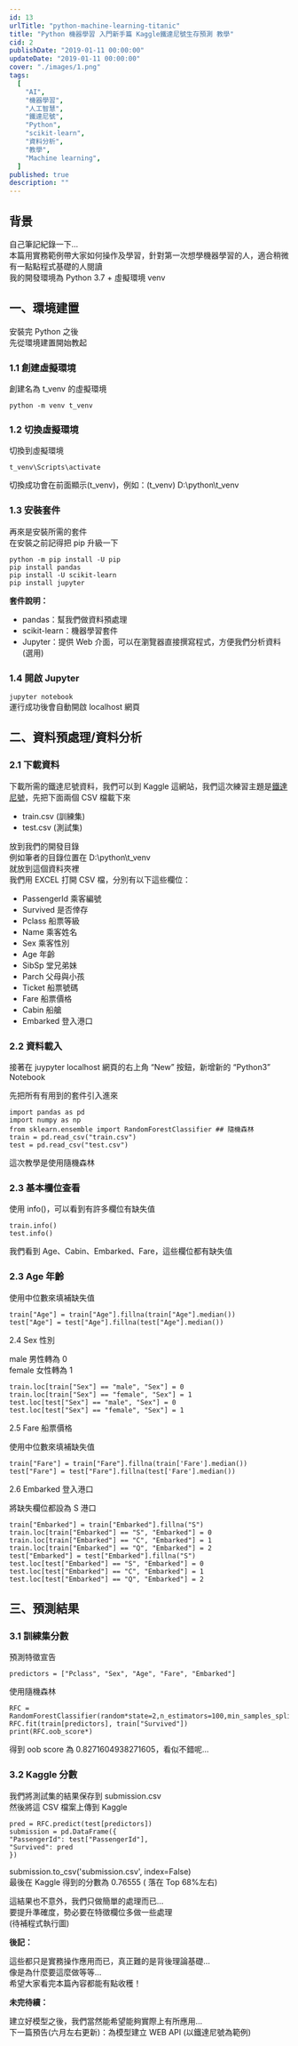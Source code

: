 ```yaml
---
id: 13
urlTitle: "python-machine-learning-titanic"
title: "Python 機器學習 入門新手篇 Kaggle鐵達尼號生存預測 教學"
cid: 2
publishDate: "2019-01-11 00:00:00"
updateDate: "2019-01-11 00:00:00"
cover: "./images/1.png"
tags:
  [
    "AI",
    "機器學習",
    "人工智慧",
    "鐵達尼號",
    "Python",
    "scikit-learn",
    "資料分析",
    "教學",
    "Machine learning",
  ]
published: true
description: ""
---
```


## 背景

自己筆記紀錄一下…  
本篇用實務範例帶大家如何操作及學習，針對第一次想學機器學習的人，適合稍微有一點點程式基礎的人閱讀  
我的開發環境為 Python 3.7 + 虛擬環境 venv

## 一、環境建置

安裝完 Python 之後  
先從環境建置開始教起

### 1.1 創建虛擬環境

創建名為 t_venv 的虛擬環境

```python{numberLines: true}
python -m venv t_venv
```

### 1.2 切換虛擬環境

切換到虛擬環境

```python{numberLines: true}
t_venv\Scripts\activate
```

切換成功會在前面顯示(t_venv)，例如：(t_venv) D:\python\t_venv

### 1.3 安裝套件

再來是安裝所需的套件  
在安裝之前記得把 pip 升級一下

```python{numberLines: true}
python -m pip install -U pip
pip install pandas
pip install -U scikit-learn
pip install jupyter
```

**套件說明：**

- pandas：幫我們做資料預處理
- scikit-learn：機器學習套件
- Jupyter：提供 Web 介面，可以在瀏覽器直接撰寫程式，方便我們分析資料 (選用)

### 1.4 開啟 Jupyter

`jupyter notebook`  
運行成功後會自動開啟 localhost 網頁

## 二、資料預處理/資料分析

### 2.1 下載資料

下載所需的鐵達尼號資料，我們可以到 Kaggle 這網站，我們這次練習主題是[鐵達尼號](https://www.kaggle.com/c/titanic/data)，先把下面兩個 CSV 檔載下來

- train.csv (訓練集)
- test.csv (測試集)

放到我們的開發目錄  
例如筆者的目錄位置在 D:\python\t_venv  
就放到這個資料夾裡  
我們用 EXCEL 打開 CSV 檔，分別有以下這些欄位：

- PassengerId 乘客編號
- Survived 是否倖存
- Pclass 船票等級
- Name 乘客姓名
- Sex 乘客性別
- Age 年齡
- SibSp 堂兄弟妹
- Parch 父母與小孩
- Ticket 船票號碼
- Fare 船票價格
- Cabin 船艙
- Embarked 登入港口

### 2.2 資料載入

接著在 juypyter localhost 網頁的右上角 “New” 按鈕，新增新的 “Python3” Notebook

先把所有有用到的套件引入進來

```python{numberLines: true}
import pandas as pd
import numpy as np
from sklearn.ensemble import RandomForestClassifier ## 隨機森林
train = pd.read_csv("train.csv")
test = pd.read_csv("test.csv")
```

這次教學是使用隨機森林

### 2.3 基本欄位查看

使用 info()，可以看到有許多欄位有缺失值

```python{numberLines: true}
train.info()
test.info()
```

我們看到 Age、Cabin、Embarked、Fare，這些欄位都有缺失值

### 2.3 Age 年齡

使用中位數來填補缺失值

```python{numberLines: true}
train["Age"] = train["Age"].fillna(train["Age"].median())
test["Age"] = test["Age"].fillna(test["Age"].median())
```

2.4 Sex 性別

male 男性轉為 0  
female 女性轉為 1

```python{numberLines: true}
train.loc[train["Sex"] == "male", "Sex"] = 0
train.loc[train["Sex"] == "female", "Sex"] = 1
test.loc[test["Sex"] == "male", "Sex"] = 0
test.loc[test["Sex"] == "female", "Sex"] = 1
```

2.5 Fare 船票價格

使用中位數來填補缺失值

```python{numberLines: true}
train["Fare"] = train["Fare"].fillna(train['Fare'].median())
test["Fare"] = test["Fare"].fillna(test['Fare'].median())
```

2.6 Embarked 登入港口

將缺失欄位都設為 S 港口

```python{numberLines: true}
train["Embarked"] = train["Embarked"].fillna("S")
train.loc[train["Embarked"] == "S", "Embarked"] = 0
train.loc[train["Embarked"] == "C", "Embarked"] = 1
train.loc[train["Embarked"] == "Q", "Embarked"] = 2
test["Embarked"] = test["Embarked"].fillna("S")
test.loc[test["Embarked"] == "S", "Embarked"] = 0
test.loc[test["Embarked"] == "C", "Embarked"] = 1
test.loc[test["Embarked"] == "Q", "Embarked"] = 2
```

## 三、預測結果

### 3.1 訓練集分數

預測特徵宣告

```python{numberLines: true}
predictors = ["Pclass", "Sex", "Age", "Fare", "Embarked"]
```

使用隨機森林

```python{numberLines: true}
RFC = RandomForestClassifier(random*state=2,n_estimators=100,min_samples_split=20,oob_score=True)
RFC.fit(train[predictors], train["Survived"])
print(RFC.oob_score*)
```

得到 oob score 為 0.8271604938271605，看似不錯呢…

### 3.2 Kaggle 分數

我們將測試集的結果保存到 submission.csv  
然後將這 CSV 檔案上傳到 Kaggle

```python{numberLines: true}
pred = RFC.predict(test[predictors])
submission = pd.DataFrame({
"PassengerId": test["PassengerId"],
"Survived": pred
})
```

submission.to_csv('submission.csv', index=False)  
最後在 Kaggle 得到的分數為 0.76555 ( 落在 Top 68%左右)

這結果也不意外，我們只做簡單的處理而已…  
要提升準確度，勢必要在特徵欄位多做一些處理  
(待補程式執行圖)

**後記：**

這些都只是實務操作應用而已，真正難的是背後理論基礎…  
像是為什麼要這麼做等等…  
希望大家看完本篇內容都能有點收穫！

**未完待續：**

建立好模型之後，我們當然能希望能夠實際上有所應用…  
下一篇預告(六月左右更新)：為模型建立 WEB API (以鐵達尼號為範例)
